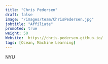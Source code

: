 ```yaml
---
title: "Chris Pedersen"
draft: false
image: "/images/team/ChrisPedersen.jpg"
jobtitle: "Affiliate"
promoted: true
weight: 50
Website:  https://chris-pedersen.github.io/
tags: [Ocean, Machine Learning]
---
```



NYU
